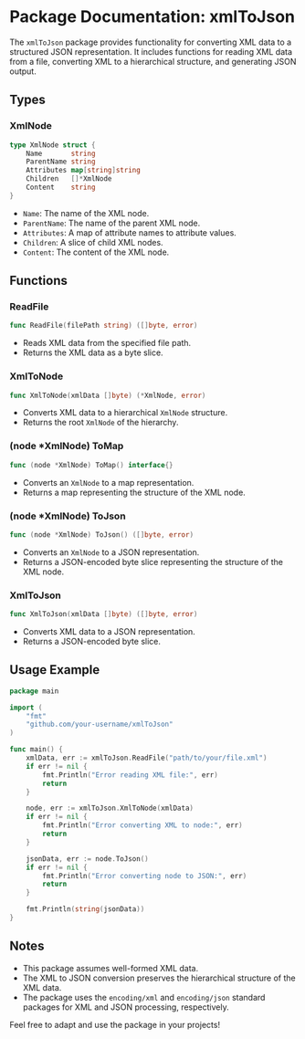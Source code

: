# Package Documentation: xmlToJson

The `xmlToJson` package provides functionality for converting XML data to a structured JSON representation. It includes functions for reading XML data from a file, converting XML to a hierarchical structure, and generating JSON output.

## Types

### XmlNode

```go
type XmlNode struct {
    Name       string
    ParentName string
    Attributes map[string]string
    Children   []*XmlNode
    Content    string
}
```

- `Name`: The name of the XML node.
- `ParentName`: The name of the parent XML node.
- `Attributes`: A map of attribute names to attribute values.
- `Children`: A slice of child XML nodes.
- `Content`: The content of the XML node.

## Functions

### ReadFile

```go
func ReadFile(filePath string) ([]byte, error)
```

- Reads XML data from the specified file path.
- Returns the XML data as a byte slice.

### XmlToNode

```go
func XmlToNode(xmlData []byte) (*XmlNode, error)
```

- Converts XML data to a hierarchical `XmlNode` structure.
- Returns the root `XmlNode` of the hierarchy.

### (node \*XmlNode) ToMap

```go
func (node *XmlNode) ToMap() interface{}
```

- Converts an `XmlNode` to a map representation.
- Returns a map representing the structure of the XML node.

### (node \*XmlNode) ToJson

```go
func (node *XmlNode) ToJson() ([]byte, error)
```

- Converts an `XmlNode` to a JSON representation.
- Returns a JSON-encoded byte slice representing the structure of the XML node.

### XmlToJson

```go
func XmlToJson(xmlData []byte) ([]byte, error)
```

- Converts XML data to a JSON representation.
- Returns a JSON-encoded byte slice.

## Usage Example

```go
package main

import (
	"fmt"
	"github.com/your-username/xmlToJson"
)

func main() {
	xmlData, err := xmlToJson.ReadFile("path/to/your/file.xml")
	if err != nil {
		fmt.Println("Error reading XML file:", err)
		return
	}

	node, err := xmlToJson.XmlToNode(xmlData)
	if err != nil {
		fmt.Println("Error converting XML to node:", err)
		return
	}

	jsonData, err := node.ToJson()
	if err != nil {
		fmt.Println("Error converting node to JSON:", err)
		return
	}

	fmt.Println(string(jsonData))
}
```

## Notes

- This package assumes well-formed XML data.
- The XML to JSON conversion preserves the hierarchical structure of the XML data.
- The package uses the `encoding/xml` and `encoding/json` standard packages for XML and JSON processing, respectively.

Feel free to adapt and use the package in your projects!

